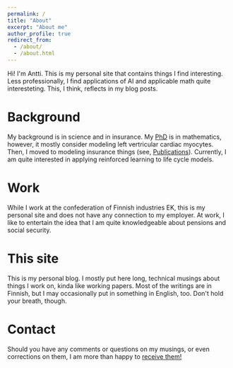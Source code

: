 ```yaml
---
permalink: /
title: "About"
excerpt: "About me"
author_profile: true
redirect_from: 
  - /about/
  - /about.html
---
```


Hi! I'm Antti. This is my personal site that contains things I find interesting. Less professionally, I 
find applications of AI and applicable math quite interesteting. This, I think, reflects in my blog posts. 


Background
=====
My background is in science and in insurance. My [PhD](/publication/2008-05-05-phd) is in mathematics, however, it mostly consider 
modeling left vertricular cardiac myocytes. 
Then, I moved to modeling insurance things (see, [Publications](/publications)). 
Currently, I am quite interested in applying reinforced learning to life cycle models. 

Work
=====
While I work at the confederation of Finnish industries EK, this is my personal site and does not have any connection to my employer.
At work, I like to entertain the idea that I am quite knowledgeable about pensions and social security.


This site
=====
This is my personal blog. I mostly put here long, technical musings about things I work on, kinda like working papers. 
Most of the writings are in Finnish, but I may occasionally put in something in English, too. Don't hold your breath, though.

Contact
=====
Should you have any comments or questions on my musings, or even corrections on them, I am more than happy to <a href="email:antti.tanskanen@iki.fi">receive them!</a>


